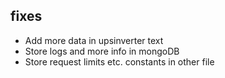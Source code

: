 ## fixes
* Add more data in upsinverter text
* Store logs and more info in mongoDB
* Store request limits etc. constants in other file